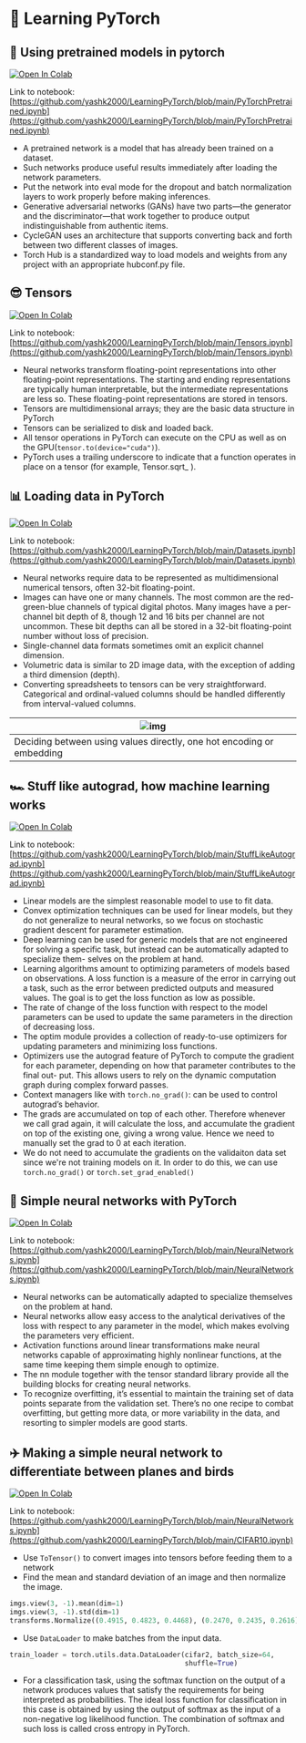 # 🔦 Learning PyTorch

## 🧰 Using pretrained models in pytorch 

[![Open In Colab](https://colab.research.google.com/assets/colab-badge.svg)](https://colab.research.google.com/github/yashk2000/LearningPyTorch/blob/main/PyTorchPretrained.ipynb)

Link to notebook: [https://github.com/yashk2000/LearningPyTorch/blob/main/PyTorchPretrained.ipynb](https://github.com/yashk2000/LearningPyTorch/blob/main/PyTorchPretrained.ipynb)

- A pretrained network is a model that has already been trained on a dataset.  
- Such networks produce useful results immediately after loading the network parameters.
- Put the network into eval mode for the dropout and batch normalization layers to work properly before making inferences. 
- Generative adversarial networks (GANs) have two parts—the generator and the discriminator—that work together to produce output indistinguishable from
authentic items. 
- CycleGAN uses an architecture that supports converting back and forth between two different classes of images.
- Torch Hub is a standardized way to load models and weights from any project with an appropriate hubconf.py file.

## 😎 Tensors

[![Open In Colab](https://colab.research.google.com/assets/colab-badge.svg)](https://colab.research.google.com/github/yashk2000/LearningPyTorch/blob/main/Tensors.ipynb)

Link to notebook: [https://github.com/yashk2000/LearningPyTorch/blob/main/Tensors.ipynb](https://github.com/yashk2000/LearningPyTorch/blob/main/Tensors.ipynb)

- Neural networks transform floating-point representations into other floating-point representations. The starting and ending representations are typically
human interpretable, but the intermediate representations are less so. These floating-point representations are stored in tensors.
- Tensors are multidimensional arrays; they are the basic data structure in PyTorch
- Tensors can be serialized to disk and loaded back.
- All tensor operations in PyTorch can execute on the CPU as well as on the GPU(`tensor.to(device="cuda")`).
- PyTorch uses a trailing underscore to indicate that a function operates in place on a tensor (for example, Tensor.sqrt_ ).

## 📊 Loading data in PyTorch 

[![Open In Colab](https://colab.research.google.com/assets/colab-badge.svg)](https://colab.research.google.com/github/yashk2000/LearningPyTorch/blob/main/Datasets.ipynb)

Link to notebook: [https://github.com/yashk2000/LearningPyTorch/blob/main/Datasets.ipynb](https://github.com/yashk2000/LearningPyTorch/blob/main/Datasets.ipynb)

- Neural networks require data to be represented as multidimensional numerical tensors, often 32-bit floating-point.
- Images can have one or many channels. The most common are the red-green-blue channels of typical digital photos. Many images have a per-channel bit depth of 8, though 12 and 16 bits per channel are not uncommon. These bit depths can all be stored in a 32-bit floating-point number without loss of precision.
- Single-channel data formats sometimes omit an explicit channel dimension.
- Volumetric data is similar to 2D image data, with the exception of adding a third dimension (depth).
- Converting spreadsheets to tensors can be very straightforward. Categorical and ordinal-valued columns should be handled differently from interval-valued
columns.

| ![img](https://user-images.githubusercontent.com/41234408/106006939-c4281e80-60db-11eb-9fd2-aa36d2314225.png)  |
|---|
| Deciding between using values directly, one hot encoding or embedding |

## 🏎️ Stuff like autograd, how machine learning works

[![Open In Colab](https://colab.research.google.com/assets/colab-badge.svg)](https://colab.research.google.com/github/yashk2000/LearningPyTorch/blob/main/StuffLikeAutograd.ipynb)

Link to notebook: [https://github.com/yashk2000/LearningPyTorch/blob/main/StuffLikeAutograd.ipynb](https://github.com/yashk2000/LearningPyTorch/blob/main/StuffLikeAutograd.ipynb)

- Linear models are the simplest reasonable model to use to fit data.
- Convex optimization techniques can be used for linear models, but they do not generalize to neural networks, so we focus on stochastic gradient descent for
parameter estimation.
- Deep learning can be used for generic models that are not engineered for solving a specific task, but instead can be automatically adapted to specialize them-
selves on the problem at hand.
- Learning algorithms amount to optimizing parameters of models based on observations. A loss function is a measure of the error in carrying out a task,
such as the error between predicted outputs and measured values. The goal is to get the loss function as low as possible.
- The rate of change of the loss function with respect to the model parameters can be used to update the same parameters in the direction of decreasing loss.
- The optim module provides a collection of ready-to-use optimizers for updating parameters and minimizing loss functions.
- Optimizers use the autograd feature of PyTorch to compute the gradient for each parameter, depending on how that parameter contributes to the final out-
put. This allows users to rely on the dynamic computation graph during complex forward passes.
- Context managers like with `torch.no_grad()`: can be used to control autograd’s behavior.
- The grads are accumulated on top of each other. Therefore whenever we call grad again, it will calculate the loss, and accumulate the gradient on top of the existing one, giving a wrong value. Hence we need to manually set the grad to 0 at each iteration. 
- We do not need to accumulate the gradients on the validaiton data set since we're not training models on it. In order to do this, we can use `torch.no_grad()` or `torch.set_grad_enabled()`

## 🧠 Simple neural networks with PyTorch

[![Open In Colab](https://colab.research.google.com/assets/colab-badge.svg)](https://colab.research.google.com/github/yashk2000/LearningPyTorch/blob/main/NeuralNetworks.ipynb)

Link to notebook: [https://github.com/yashk2000/LearningPyTorch/blob/main/NeuralNetworks.ipynb](https://github.com/yashk2000/LearningPyTorch/blob/main/NeuralNetworks.ipynb)

- Neural networks can be automatically adapted to specialize themselves on the problem at hand.
- Neural networks allow easy access to the analytical derivatives of the loss with respect to any parameter in the model, which makes evolving the parameters
very efficient. 
- Activation functions around linear transformations make neural networks capable of approximating highly nonlinear functions, at the same time keeping
them simple enough to optimize.
- The nn module together with the tensor standard library provide all the building blocks for creating neural networks.
- To recognize overfitting, it’s essential to maintain the training set of data points separate from the validation set. There’s no one recipe to combat overfitting, but getting more data, or more variability in the data, and resorting to simpler models are good starts.

## ✈️ Making a simple neural network to differentiate between planes and birds

[![Open In Colab](https://colab.research.google.com/assets/colab-badge.svg)](https://colab.research.google.com/github/yashk2000/LearningPyTorch/blob/main/CIFAR10.ipynb)

Link to notebook: [https://github.com/yashk2000/LearningPyTorch/blob/main/NeuralNetworks.ipynb](https://github.com/yashk2000/LearningPyTorch/blob/main/CIFAR10.ipynb)

- Use `ToTensor()` to convert images into tensors before feeding them to a network 
- Find the mean and standard deviation of an image and then normalize the image. 
```python
imgs.view(3, -1).mean(dim=1)
imgs.view(3, -1).std(dim=1)
transforms.Normalize((0.4915, 0.4823, 0.4468), (0.2470, 0.2435, 0.2616))
```
- Use `DataLoader` to make batches from the input data. 
```python
train_loader = torch.utils.data.DataLoader(cifar2, batch_size=64,
                                           shuffle=True)
```
- For a classification task, using the softmax function on the output of a network produces values that satisfy the requirements for being interpreted as probabilities. The ideal loss function for classification in this case is obtained by using the output of softmax as the input of a non-negative log likelihood function. The combination of softmax and such loss is called cross entropy in PyTorch.
